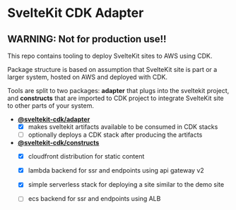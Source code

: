 # SvelteKit CDK Adapter

## WARNING: Not for production use!!

This repo contains tooling to deploy SvelteKit sites to AWS using CDK.

Package structure is based on assumption that SvelteKit site is part or a larger system,
hosted on AWS and deployed with CDK.

Tools are split to two packages: **adapter** that plugs into the sveltekit project, and 
**constructs** that are imported to CDK project to integrate SvelteKit site to other parts
of your system.

- **[@sveltekit-cdk/adapter](https://github.com/juranki/sveltekit-cdk/tree/main/packages/adapter#readme)**
  - [x] makes sveltekit artifacts available to be consumed in CDK stacks
  - [ ] optionally deploys a CDK stack after producing the artifacts
- **[@sveltekit-cdk/constructs](https://github.com/juranki/sveltekit-cdk/tree/main/packages/constructs#readme)**
  - [x] cloudfront distribution for static content
  - [x] lambda backend for ssr and endpoints using api gateway v2
  - [x] simple serverless stack for deploying a site similar to the demo site
  - [ ] ecs backend for ssr and endpoints using ALB

